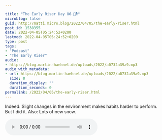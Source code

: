 ```yaml
---

title: "The Early Riser Day 86 🌅🎙"
microblog: false
guid: http://matti.micro.blog/2022/04/05/the-early-riser.html
post_id: 1538355
date: 2022-04-05T05:24:52+0200
lastmod: 2022-04-05T05:24:52+0200
type: post
tags:
- "Podcast"
- "The Early Riser"
audio:
- https://blog.martin-haehnel.de/uploads/2022/a0732a39a9.mp3
audio_with_metadata:
- url: https://blog.martin-haehnel.de/uploads/2022/a0732a39a9.mp3
  size: 0
  duration_display: ""
  duration_seconds: 0
permalink: /2022/04/05/the-early-riser.html
---
```

Indeed: Slight changes in the environment makes habits harder to perform. But I did it. Also: Lots of new snow.

<audio controls="controls" src="https://blog.martin-haehnel.de/uploads/2022/a0732a39a9.mp3" preload="metadata" />
